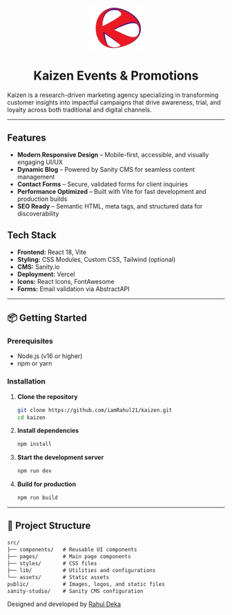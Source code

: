 <p align="center">
	<img src="public/kaizen.png" alt="Kaizen Marketing Agency Logo" width="120" />
</p>

<h1 align="center">Kaizen Events & Promotions</h1>

Kaizen is a research-driven marketing agency specializing in transforming customer insights into impactful campaigns that drive awareness, trial, and loyalty across both traditional and digital channels.

---

## Features

- **Modern Responsive Design** – Mobile-first, accessible, and visually engaging UI/UX
- **Dynamic Blog** – Powered by Sanity CMS for seamless content management
- **Contact Forms** – Secure, validated forms for client inquiries
- **Performance Optimized** – Built with Vite for fast development and production builds
- **SEO Ready** – Semantic HTML, meta tags, and structured data for discoverability

## Tech Stack

- **Frontend:** React 18, Vite
- **Styling:** CSS Modules, Custom CSS, Tailwind (optional)
- **CMS:** Sanity.io
- **Deployment:** Vercel
- **Icons:** React Icons, FontAwesome
- **Forms:** Email validation via AbstractAPI

---

## 📦 Getting Started

### Prerequisites

- Node.js (v16 or higher)
- npm or yarn

### Installation

1. **Clone the repository**
	 ```bash
	 git clone https://github.com/iamRahul21/kaizen.git
	 cd kaizen
	 ```

2. **Install dependencies**
	 ```bash
	 npm install
    ```

3. **Start the development server**
	```bash
	npm run dev
	```

4. **Build for production**
	```bash
	npm run build
	```

---

## 📁 Project Structure

```
src/
├── components/   # Reusable UI components
├── pages/        # Main page components
├── styles/       # CSS files
├── lib/          # Utilities and configurations
└── assets/       # Static assets
public/           # Images, logos, and static files
sanity-studio/    # Sanity CMS configuration
```

Designed and developed by <a href="https://rahul-deka.vercel.app" target="_blank">Rahul Deka</a>